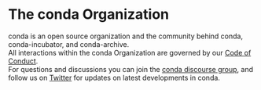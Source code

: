 # The conda Organization
conda is an open source organization and the community behind conda, conda-incubator, and conda-archive.<br>
All interactions within the conda Organization are governed by our [Code of Conduct](https://github.com/conda-incubator/governance/blob/main/CODE_OF_CONDUCT.md#the-short-version).<br>
For questions and discussions you can join the [conda discourse group](https://conda.discourse.group/), and follow us on [Twitter](https://twitter.com/condaproject) for updates on latest developments in conda.
